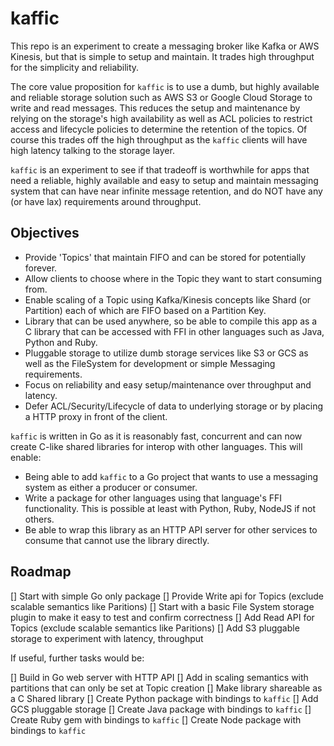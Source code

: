# kaffic

This repo is an experiment to create a messaging broker like Kafka or AWS Kinesis, but that is simple to setup and maintain. It trades high throughput for the simplicity and reliability.

The core value proposition for `kaffic` is to use a dumb, but highly available and reliable storage solution such as AWS S3 or Google Cloud Storage to write and read messages. This reduces the setup and maintenance by relying on the storage's high availability as well as ACL policies to restrict access and lifecycle policies to determine the retention of the topics. Of course this trades off the high throughput as the `kaffic` clients will have high latency talking to the storage layer.

`kaffic` is an experiment to see if that tradeoff is worthwhile for apps that need a reliable, highly available and easy to setup and maintain messaging system that can have near infinite message retention, and do NOT have any (or have lax) requirements around throughput.

## Objectives

* Provide 'Topics' that maintain FIFO and can be stored for potentially forever.
* Allow clients to choose where in the Topic they want to start consuming from.
* Enable scaling of a Topic using Kafka/Kinesis concepts like Shard (or Partition) each of which are FIFO based on a Partition Key.
* Library that can be used anywhere, so be able to compile this app as a C library that can be accessed with FFI in other languages such as Java, Python and Ruby.
* Pluggable storage to utilize dumb storage services like S3 or GCS as well as the FileSystem for development or simple Messaging requirements.
* Focus on reliability and easy setup/maintenance over throughput and latency.
* Defer ACL/Security/Lifecycle of data to underlying storage or by placing a HTTP proxy in front of the client.

`kaffic` is written in Go as it is reasonably fast, concurrent and can now create C-like shared libraries for interop with other languages. This will enable:

* Being able to add `kaffic` to a Go project that wants to use a messaging system as either a producer or consumer.
* Write a package for other languages using that language's FFI functionality. This is possible at least with Python, Ruby, NodeJS if not others.
* Be able to wrap this library as an HTTP API server for other services to consume that cannot use the library directly.

## Roadmap

[] Start with simple Go only package
[] Provide Write api for Topics (exclude scalable semantics like Paritions)
[] Start with a basic File System storage plugin to make it easy to test and confirm correctness
[] Add Read API for Topics (exclude scalable semantics like Paritions)
[] Add S3 pluggable storage to experiment with latency, throughput

If useful, further tasks would be:

[] Build in Go web server with HTTP API
[] Add in scaling semantics with partitions that can only be set at Topic creation
[] Make library shareable as a C Shared library
[] Create Python package with bindings to `kaffic`
[] Add GCS pluggable storage
[] Create Java package with bindings to `kaffic`
[] Create Ruby gem with bindings to `kaffic`
[] Create Node package with bindings to `kaffic`
